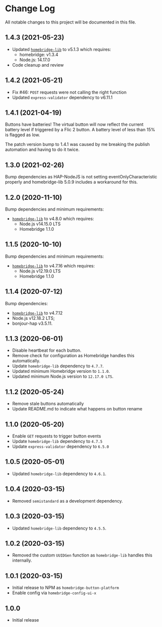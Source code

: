 # Change Log

All notable changes to this project will be documented in this file.

## 1.4.3 (2021-05-23)

- Updated [`homebridge-lib`](https://github.com/ebaauw/homebridge-lib) to v5.1.3
  which requires:
  - homebridge: v1.3.4
  - Node.js: 14.17.0
- Code cleanup and review

## 1.4.2 (2021-05-21)

- Fix #46: `POST` requests were not calling the right function
- Updated `express-validator` dependency to v6.11.1

## 1.4.1 (2021-04-19)

Buttons have batteries! The virtual button will now reflect the current
battery level if triggered by a Flic 2 button. A battery level of less than
15% is flagged as low.

The patch version bump to 1.4.1 was caused by me breaking the publish automation
and having to do it twice.

## 1.3.0 (2021-02-26)

Bump dependencies as HAP-NodeJS is not setting eventOnlyCharacteristic properly
and homebridge-lib 5.0.9 includes a workaround for this.

## 1.2.0 (2020-11-10)

Bump dependencies and minimum requirements:

- [`homebridge-lib`](https://github.com/ebaauw/homebridge-lib) to v4.8.0 which requires:
  - Node.js v14.15.0 LTS
  - Homebridge 1.1.0

## 1.1.5 (2020-10-10)

Bump dependencies and minimum requirements:

- [`homebridge-lib`](https://github.com/ebaauw/homebridge-lib) to v4.7.16 which requires:
  - Node.js v12.19.0 LTS
  - Homebridge 1.1.0

## 1.1.4 (2020-07-12)

Bump dependencies:

- [`homebridge-lib`](https://github.com/ebaauw/homebridge-lib) to v4.7.12
- Node.js v12.18.2 LTS;
- bonjour-hap v3.5.11.

## 1.1.3 (2020-06-01)

- Disable heartbeat for each button.
- Remove check for configuration as Homebridge handles this automatically.
- Update `homebridge-lib` dependency to `4.7.7`.
- Updated minimum Homebridge version to `1.1.0`.
- Updated minimum Node.js version to `12.17.0 LTS`.

## 1.1.2 (2020-05-24)

- Remove stale buttons automatically
- Update README.md to indicate what happens on button rename

## 1.1.0 (2020-05-20)

- Enable `GET` requests to trigger button events
- Update `homebridge-lib` dependency to `4.7.5`
- Update `express-validator` dependency to `6.5.0`

## 1.0.5 (2020-05-01)

- Updated `homebridge-lib` dependency to `4.6.1`.

## 1.0.4 (2020-03-15)

- Removed `semistandard` as a development dependency.

## 1.0.3 (2020-03-15)

- Updated `homebridge-lib` dependency to `4.5.5`.

## 1.0.2 (2020-03-15)

- Removed the custom `UUIDGen` function as `homebridge-lib` handles this
  internally.

## 1.0.1 (2020-03-15)

- Initial release to NPM as `homebridge-button-platform`
- Enable config via `homebridge-config-ui-x`

## 1.0.0

- Initial release
